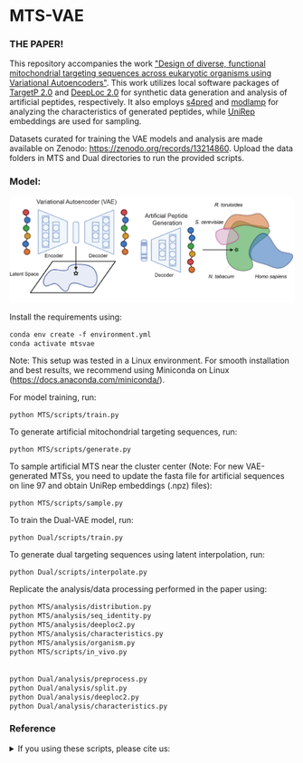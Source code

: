 # MTS-VAE
### THE PAPER!
This repository accompanies the work ["Design of diverse, functional mitochondrial targeting sequences across eukaryotic organisms using Variational Autoencoders"](https://www.google.com). This work utilizes local software packages of [TargetP 2.0](https://services.healthtech.dtu.dk/services/TargetP-2.0/) and [DeepLoc 2.0](https://services.healthtech.dtu.dk/services/DeepLoc-2.0/) for synthetic data generation and analysis of artificial peptides, respectively. It also employs [s4pred](https://github.com/psipred/s4pred) and [modlamp](https://modlamp.org) for analyzing the characteristics of generated peptides, while [UniRep](https://github.com/churchlab/UniRep) embeddings are used for sampling. 

Datasets curated for training the VAE models and analysis are made available on Zenodo: https://zenodo.org/records/13214860. Upload the data folders in MTS and Dual directories to run the provided scripts.

### Model:
![Model](Model.png)

Install the requirements using: 
```
conda env create -f environment.yml
conda activate mtsvae
```

Note: This setup was tested in a Linux environment. For smooth installation and best results, we recommend using Miniconda on Linux (https://docs.anaconda.com/miniconda/).

For model training, run:
```
python MTS/scripts/train.py
```

To generate artificial mitochondrial targeting sequences, run:
```
python MTS/scripts/generate.py
```

To sample artificial MTS near the cluster center (Note: For new VAE-generated MTSs, you need to update the fasta file for artificial sequences on line 97 and obtain UniRep embeddings (.npz) files):
```
python MTS/scripts/sample.py
```

To train the Dual-VAE model, run:
```
python Dual/scripts/train.py
```

To generate dual targeting sequences using latent interpolation, run:
```
python Dual/scripts/interpolate.py
```

Replicate the analysis/data processing performed in the paper using:
```
python MTS/analysis/distribution.py
python MTS/analysis/seq_identity.py
python MTS/analysis/deeploc2.py
python MTS/analysis/characteristics.py
python MTS/analysis/organism.py
python MTS/scripts/in_vivo.py


python Dual/analysis/preprocess.py
python Dual/analysis/split.py
python Dual/analysis/deeploc2.py
python Dual/analysis/characteristics.py
```

### Reference
<details>
<summary>If you using these scripts, please cite us:</summary>

```bibtex
Boob, Aashutosh Girish, et al. "Design of diverse, functional mitochondrial targeting sequences across eukaryotic organisms using variational autoencoder." bioRxiv (2024): 2024-08.
```
</details>